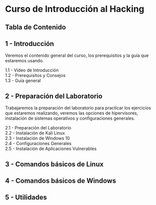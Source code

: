 # Curso de Introducción al Hacking

## Tabla de Contenido

## 1 - Introducción
Veremos el contenido general del curso, los prerequisitos y la guía que estaremos usando.  

  1.1 - Video de Introducción  
  1.2 - Prerequisitos y Consejos  
  1.3 - Guía general  

## 2 - Preparación del Laboratorio
Trabajaremos la preparación del laboratorio para practicar los ejercicios que estaremos realizando, veremos las opciones de hipervisores, instalación de sistemas operativos y configuraciones generales. 

  2.1 - Preparación del Laboratorio  
  2.2 - Instalación de Kali Linux  
  2.3 - Instalación de Windows 10  
  2.4 - Configuraciones Generales  
  2.5 - Instalación de Aplicaciones Vulnerables  
  
## 3 - Comandos básicos de Linux

## 4 - Comandos básicos de Windows 

## 5 - Utilidades 
